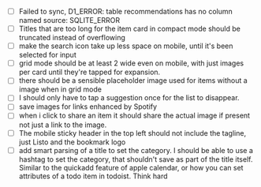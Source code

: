 - [ ] Failed to sync, D1_ERROR: table recommendations has no column named source: SQLITE_ERROR
- [ ] Titles that are too long for the item card in compact mode should be truncated instead of overflowing
- [ ] make the search icon take up less space on mobile, until it's been selected for input
- [ ] grid mode should be at least 2 wide even on mobile, with just images per card until they're tapped for expansion.
- [ ] there should be a sensible placeholder image used for items without a image when in grid mode
- [ ] I should only have to tap a suggestion once for the list to disappear.
- [ ] save images for links enhanced by Spotify
- [ ] when i click to share an item it should share the actual image if present not just a link to the image.
- [ ] The mobile sticky header in the top left should not include the tagline, just Listo and the bookmark logo
- [ ] add smart parsing of a title to set the category. I should be able to use a hashtag to set the category, that shouldn't save as part of the title itself. Similar to the quickadd feature of apple calendar, or how you can set attributes of a todo item in todoist. Think hard
